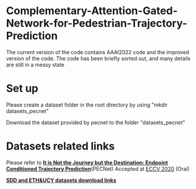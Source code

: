 # Complementary-Attention-Gated-Network-for-Pedestrian-Trajectory-Prediction
The current version of the code contains AAAI2022 code and the improved version of the code. The code has been briefly sorted out, and many details are still in a messy state

# Set up
Please create a dataset folder in the root directory by using "mkdir datasets_pecnet"

Download the dataset provided by pecnet to the folder "datasets_pecnet"

# Datasets related links
Please refer to **<a href="https://arxiv.org/abs/2004.02025">It is Not the Journey but the Destination: Endpoint Conditioned Trajectory Prediction</a>**(PECNet) Accepted at [ECCV 2020](https://eccv2020.eu/) (Oral)

**<a href="https://github.com/yash12khandelwal/PECNet-RC2020">SDD and ETH&UCY datasets download links</a>**

